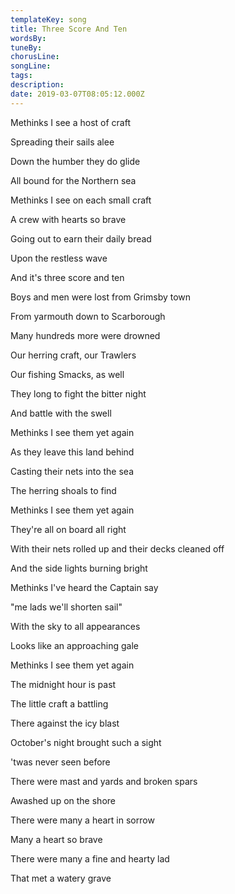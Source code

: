 ```yaml
---
templateKey: song
title: Three Score And Ten  
wordsBy:
tuneBy:
chorusLine:
songLine:
tags:
description:
date: 2019-03-07T08:05:12.000Z
---
```

Methinks I see a host of craft

Spreading their sails alee

Down the humber they do glide

All bound for the Northern sea

Methinks I see on each small craft

A crew with hearts so brave

Going out to earn their daily bread

Upon the restless wave

And it\'s three score and ten

Boys and men were lost from Grimsby town

From yarmouth down to Scarborough

Many hundreds more were drowned

Our herring craft, our Trawlers

Our fishing Smacks, as well

They long to fight the bitter night

And battle with the swell

Methinks I see them yet again

As they leave this land behind

Casting their nets into the sea

The herring shoals to find

Methinks I see them yet again

They\'re all on board all right

With their nets rolled up and their decks cleaned off

And the side lights burning bright

Methinks I\'ve heard the Captain say

\"me lads we\'ll shorten sail\"

With the sky to all appearances

Looks like an approaching gale

Methinks I see them yet again

The midnight hour is past

The little craft a battling

There against the icy blast

October\'s night brought such a sight

\'twas never seen before

There were mast and yards and broken spars

Awashed up on the shore

There were many a heart in sorrow

Many a heart so brave

There were many a fine and hearty lad

That met a watery grave
